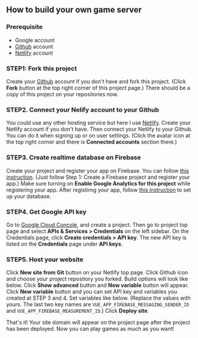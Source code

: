 ## How to build your own game server

### Prerequisite
- Google account
- [Github](https://github.com/) account
- [Netlify](https://www.netlify.com/) account

### STEP1: Fork this project
Create your [Github](https://github.com/) account if you don't have and fork this project. (Click **Fork** button at the top right corner of this project page.) There should be a copy of this project on your repositories now.

### STEP2. Connect your Nelify account to your Github
You could use any other hosting service but here I use [Netlify](https://www.netlify.com/). Create your Netlify account if you don't have. Then connect your Netlify to your Github. You can do it when signing up or on user settings. (Click the avatar icon at the top right corner and there is **Connected accounts** section there.)

### STEP3. Create realtime database on Firebase
Create your project and register your app on Firebase. You can follow [this instruction](https://firebase.google.com/docs/web/setup#create-firebase-project-and-app). (Just follow Step 1: Create a Firebase project and register your app.) Make sure turning on **Enable Google Analytics for this project** while registering your app.
After registirng your app, follow [this instruction](https://firebase.google.com/docs/database/web/start#create_a_database) to set up your database.

### STEP4. Get Google API key
Go to [Google Cloud Concole](https://console.cloud.google.com/), and create a project. Then go to project top page and select **APIs & Services > Credentials** on the left sidebar. On the Credentials page, click **Create credentials > API key**. The new API key is listed on the **Credentials** page under **API keys**.

### STEP5. Host your website
Click **New site from Git** button on your Netlify top page. Click Github icon and choose your project repository you forked. Build options will look like below. Click **Show advanced** button and **New variable** button will appear. Click **New variable** button and you can set API key and variables you created at STEP 3 and 4. Set variables like below. (Replace the values with yours. The last two key names are `VUE_APP_FIREBASE_MESSAGING_SENDER_ID` and `VUE_APP_FIREBASE_MEASUREMENT_ID`.) Click **Deploy site**. 

That's it! Your site domain will appear on the project page after the project has been deployed. Now you can play games as much as you want!